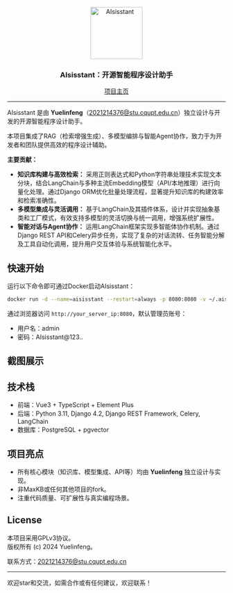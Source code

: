 <p align="center"><img src="ui/public/favicon.ico" alt="AIsisstant" width="120" /></p>
<h3 align="center">AIsisstant：开源智能程序设计助手</h3>
<p align="center">
  <a href="https://github.com/Yuelinfeng/AIsisstant">项目主页</a>
</p>
<hr/>

AIsisstant 是由 <b>Yuelinfeng</b>（2021214376@stu.cqupt.edu.cn）独立设计与开发的开源智能程序设计助手。

本项目集成了RAG（检索增强生成）、多模型编排与智能Agent协作，致力于为开发者和团队提供高效的程序设计辅助。

<b>主要贡献：</b>
- <b>知识库构建与高效检索：</b> 采用正则表达式和Python字符串处理技术实现文本分块，结合LangChain与多种主流Embedding模型（API/本地推理）进行向量化处理。通过Django ORM优化批量处理流程，显著提升知识库的构建效率和检索准确性。
- <b>多模型集成与灵活调用：</b> 基于LangChain及其插件体系，设计并实现抽象基类和工厂模式，有效支持多模型的灵活切换与统一调用，增强系统扩展性。
- <b>智能对话与Agent协作：</b> 运用LangChain框架实现多智能体协作机制。通过Django REST API和Celery异步任务，实现了复杂的对话流转、任务智能分解及工具自动化调用，提升用户交互体验与系统智能化水平。

## 快速开始

运行以下命令即可通过Docker启动AIsisstant：

```bash
docker run -d --name=aisisstant --restart=always -p 8080:8080 -v ~/.aisisstant:/var/lib/postgresql/data -v ~/.python-packages:/opt/aisisstant/app/sandbox/python-packages yuelinfeng/aisisstant
```

通过浏览器访问 `http://your_server_ip:8080`，默认管理员账号：
- 用户名：admin
- 密码：AIsisstant@123..

## 截图展示

<!-- 请替换为你自己的界面截图 -->

## 技术栈

- 前端：Vue3 + TypeScript + Element Plus
- 后端：Python 3.11, Django 4.2, Django REST Framework, Celery, LangChain
- 数据库：PostgreSQL + pgvector

## 项目亮点

- 所有核心模块（知识库、模型集成、API等）均由 <b>Yuelinfeng</b> 独立设计与实现。
- 非MaxKB或任何其他项目的fork。
- 注重代码质量、可扩展性与真实编程场景。

## License

本项目采用GPLv3协议。  
版权所有 (c) 2024 Yuelinfeng。

联系方式：2021214376@stu.cqupt.edu.cn

---

欢迎star和交流，如需合作或有任何建议，欢迎联系！

